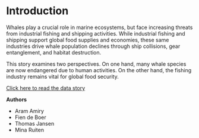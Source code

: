 # Introduction

Whales play a crucial role in marine ecosystems, but face increasing threats from industrial fishing and shipping activities. While industrial fishing and shipping support global food supplies and economies, these same industries drive whale population declines through ship collisions, gear entanglement, and habitat destruction.

This story examines two perspectives. On one hand, many whale species are now endangered due to human activities. On the other hand, the fishing industry remains vital for global food security. 


[Click here to read the data story](../notebooks/story.ipynb)

**Authors**

- Aram Amiry
- Fien de Boer
- Thomas Jansen
- Mina Ruiten
